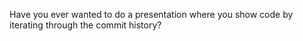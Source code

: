 Have you ever wanted to do a presentation where you show code by iterating through the commit history?
